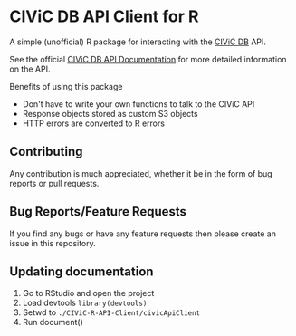 # CIViC DB API Client for R
A simple (unofficial) R package for interacting with the [CIViC DB](https://civicdb.org/home) API.

See the official [CIViC DB API Documentation](https://griffithlab.github.io/civic-api-docs/) for more detailed information on the API.

Benefits of using this package
* Don't have to write your own functions to talk to the CIViC API
* Response objects stored as custom S3 objects
* HTTP errors are converted to R errors

## Contributing
Any contribution is much appreciated, whether it be in the form of bug reports or pull requests.

## Bug Reports/Feature Requests
If you find any bugs or have any feature requests then please create an issue in this repository.

## Updating documentation
1. Go to RStudio and open the project
2. Load devtools `library(devtools)`
3. Setwd to `./CIViC-R-API-Client/civicApiClient`
4. Run document()
